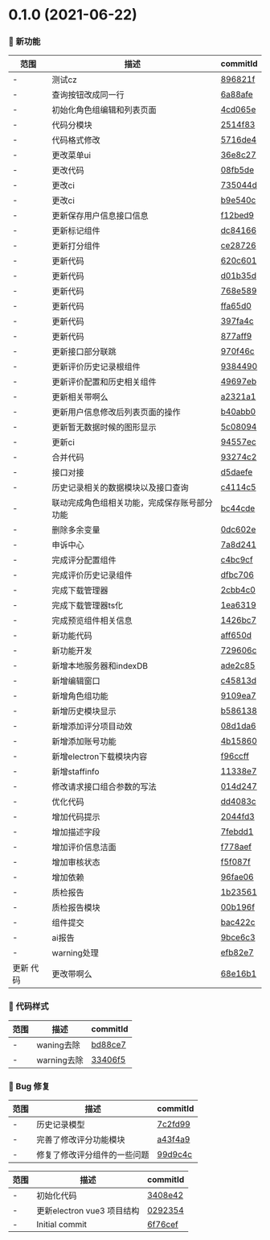 # 0.1.0 (2021-06-22)

### 🌟 新功能
范围|描述|commitId
--|--|--
 - | 测试cz | [896821f](https://code.hzmantu.com/mantu-tech/web-frontend/spot-check-center/commits/896821f)
 - | 查询按钮改成同一行 | [6a88afe](https://code.hzmantu.com/mantu-tech/web-frontend/spot-check-center/commits/6a88afe)
 - | 初始化角色组编辑和列表页面 | [4cd065e](https://code.hzmantu.com/mantu-tech/web-frontend/spot-check-center/commits/4cd065e)
 - | 代码分模块 | [2514f83](https://code.hzmantu.com/mantu-tech/web-frontend/spot-check-center/commits/2514f83)
 - | 代码格式修改 | [5716de4](https://code.hzmantu.com/mantu-tech/web-frontend/spot-check-center/commits/5716de4)
 - | 更改菜单ui | [36e8c27](https://code.hzmantu.com/mantu-tech/web-frontend/spot-check-center/commits/36e8c27)
 - | 更改代码 | [08fb5de](https://code.hzmantu.com/mantu-tech/web-frontend/spot-check-center/commits/08fb5de)
 - | 更改ci | [735044d](https://code.hzmantu.com/mantu-tech/web-frontend/spot-check-center/commits/735044d)
 - | 更改ci | [b9e540c](https://code.hzmantu.com/mantu-tech/web-frontend/spot-check-center/commits/b9e540c)
 - | 更新保存用户信息接口信息 | [f12bed9](https://code.hzmantu.com/mantu-tech/web-frontend/spot-check-center/commits/f12bed9)
 - | 更新标记组件 | [dc84166](https://code.hzmantu.com/mantu-tech/web-frontend/spot-check-center/commits/dc84166)
 - | 更新打分组件 | [ce28726](https://code.hzmantu.com/mantu-tech/web-frontend/spot-check-center/commits/ce28726)
 - | 更新代码 | [620c601](https://code.hzmantu.com/mantu-tech/web-frontend/spot-check-center/commits/620c601)
 - | 更新代码 | [d01b35d](https://code.hzmantu.com/mantu-tech/web-frontend/spot-check-center/commits/d01b35d)
 - | 更新代码 | [768e589](https://code.hzmantu.com/mantu-tech/web-frontend/spot-check-center/commits/768e589)
 - | 更新代码 | [ffa65d0](https://code.hzmantu.com/mantu-tech/web-frontend/spot-check-center/commits/ffa65d0)
 - | 更新代码 | [397fa4c](https://code.hzmantu.com/mantu-tech/web-frontend/spot-check-center/commits/397fa4c)
 - | 更新代码 | [877aff9](https://code.hzmantu.com/mantu-tech/web-frontend/spot-check-center/commits/877aff9)
 - | 更新接口部分联跳 | [970f46c](https://code.hzmantu.com/mantu-tech/web-frontend/spot-check-center/commits/970f46c)
 - | 更新评价历史记录根组件 | [9384490](https://code.hzmantu.com/mantu-tech/web-frontend/spot-check-center/commits/9384490)
 - | 更新评价配置和历史相关组件 | [49697eb](https://code.hzmantu.com/mantu-tech/web-frontend/spot-check-center/commits/49697eb)
 - | 更新相关带啊么 | [a2321a1](https://code.hzmantu.com/mantu-tech/web-frontend/spot-check-center/commits/a2321a1)
 - | 更新用户信息修改后列表页面的操作 | [b40abb0](https://code.hzmantu.com/mantu-tech/web-frontend/spot-check-center/commits/b40abb0)
 - | 更新暂无数据时候的图形显示 | [5c08094](https://code.hzmantu.com/mantu-tech/web-frontend/spot-check-center/commits/5c08094)
 - | 更新ci | [94557ec](https://code.hzmantu.com/mantu-tech/web-frontend/spot-check-center/commits/94557ec)
 - | 合并代码 | [93274c2](https://code.hzmantu.com/mantu-tech/web-frontend/spot-check-center/commits/93274c2)
 - | 接口对接 | [d5daefe](https://code.hzmantu.com/mantu-tech/web-frontend/spot-check-center/commits/d5daefe)
 - | 历史记录相关的数据模块以及接口查询 | [c4114c5](https://code.hzmantu.com/mantu-tech/web-frontend/spot-check-center/commits/c4114c5)
 - | 联动完成角色组相关功能，完成保存账号部分功能 | [bc44cde](https://code.hzmantu.com/mantu-tech/web-frontend/spot-check-center/commits/bc44cde)
 - | 删除多余变量 | [0dc602e](https://code.hzmantu.com/mantu-tech/web-frontend/spot-check-center/commits/0dc602e)
 - | 申诉中心 | [7a8d241](https://code.hzmantu.com/mantu-tech/web-frontend/spot-check-center/commits/7a8d241)
 - | 完成评分配置组件 | [c4bc9cf](https://code.hzmantu.com/mantu-tech/web-frontend/spot-check-center/commits/c4bc9cf)
 - | 完成评价历史记录组件 | [dfbc706](https://code.hzmantu.com/mantu-tech/web-frontend/spot-check-center/commits/dfbc706)
 - | 完成下载管理器 | [2cbb4c0](https://code.hzmantu.com/mantu-tech/web-frontend/spot-check-center/commits/2cbb4c0)
 - | 完成下载管理器ts化 | [1ea6319](https://code.hzmantu.com/mantu-tech/web-frontend/spot-check-center/commits/1ea6319)
 - | 完成预览组件相关信息 | [1426bc7](https://code.hzmantu.com/mantu-tech/web-frontend/spot-check-center/commits/1426bc7)
 - | 新功能代码 | [aff650d](https://code.hzmantu.com/mantu-tech/web-frontend/spot-check-center/commits/aff650d)
 - | 新功能开发 | [729606c](https://code.hzmantu.com/mantu-tech/web-frontend/spot-check-center/commits/729606c)
 - | 新增本地服务器和indexDB | [ade2c85](https://code.hzmantu.com/mantu-tech/web-frontend/spot-check-center/commits/ade2c85)
 - | 新增编辑窗口 | [c45813d](https://code.hzmantu.com/mantu-tech/web-frontend/spot-check-center/commits/c45813d)
 - | 新增角色组功能 | [9109ea7](https://code.hzmantu.com/mantu-tech/web-frontend/spot-check-center/commits/9109ea7)
 - | 新增历史模块显示 | [b586138](https://code.hzmantu.com/mantu-tech/web-frontend/spot-check-center/commits/b586138)
 - | 新增添加评分项目动效 | [08d1da6](https://code.hzmantu.com/mantu-tech/web-frontend/spot-check-center/commits/08d1da6)
 - | 新增添加账号功能 | [4b15860](https://code.hzmantu.com/mantu-tech/web-frontend/spot-check-center/commits/4b15860)
 - | 新增electron下载模块内容 | [f96ccff](https://code.hzmantu.com/mantu-tech/web-frontend/spot-check-center/commits/f96ccff)
 - | 新增staffinfo | [11338e7](https://code.hzmantu.com/mantu-tech/web-frontend/spot-check-center/commits/11338e7)
 - | 修改请求接口组合参数的写法 | [014d247](https://code.hzmantu.com/mantu-tech/web-frontend/spot-check-center/commits/014d247)
 - | 优化代码 | [dd4083c](https://code.hzmantu.com/mantu-tech/web-frontend/spot-check-center/commits/dd4083c)
 - | 增加代码提示 | [2044fd3](https://code.hzmantu.com/mantu-tech/web-frontend/spot-check-center/commits/2044fd3)
 - | 增加描述字段 | [7febdd1](https://code.hzmantu.com/mantu-tech/web-frontend/spot-check-center/commits/7febdd1)
 - | 增加评价信息洁面 | [f778aef](https://code.hzmantu.com/mantu-tech/web-frontend/spot-check-center/commits/f778aef)
 - | 增加审核状态 | [f5f087f](https://code.hzmantu.com/mantu-tech/web-frontend/spot-check-center/commits/f5f087f)
 - | 增加依赖 | [96fae06](https://code.hzmantu.com/mantu-tech/web-frontend/spot-check-center/commits/96fae06)
 - | 质检报告 | [1b23561](https://code.hzmantu.com/mantu-tech/web-frontend/spot-check-center/commits/1b23561)
 - | 质检报告模块 | [00b196f](https://code.hzmantu.com/mantu-tech/web-frontend/spot-check-center/commits/00b196f)
 - | 组件提交 | [bac422c](https://code.hzmantu.com/mantu-tech/web-frontend/spot-check-center/commits/bac422c)
 - | ai报告 | [9bce6c3](https://code.hzmantu.com/mantu-tech/web-frontend/spot-check-center/commits/9bce6c3)
 - | warning处理 | [efb82e7](https://code.hzmantu.com/mantu-tech/web-frontend/spot-check-center/commits/efb82e7)
 更新 代码 | 更改带啊么 | [68e16b1](https://code.hzmantu.com/mantu-tech/web-frontend/spot-check-center/commits/68e16b1)


### 🎨 代码样式
范围|描述|commitId
--|--|--
 - | waning去除 | [bd88ce7](https://code.hzmantu.com/mantu-tech/web-frontend/spot-check-center/commits/bd88ce7)
 - | warning去除 | [33406f5](https://code.hzmantu.com/mantu-tech/web-frontend/spot-check-center/commits/33406f5)


### 🐛 Bug 修复
范围|描述|commitId
--|--|--
 - | 历史记录模型 | [7c2fd99](https://code.hzmantu.com/mantu-tech/web-frontend/spot-check-center/commits/7c2fd99)
 - | 完善了修改评分功能模块 | [a43f4a9](https://code.hzmantu.com/mantu-tech/web-frontend/spot-check-center/commits/a43f4a9)
 - | 修复了修改评分组件的一些问题 | [99d9c4c](https://code.hzmantu.com/mantu-tech/web-frontend/spot-check-center/commits/99d9c4c)


范围|描述|commitId
--|--|--
 - | 初始化代码 | [3408e42](https://code.hzmantu.com/mantu-tech/web-frontend/spot-check-center/commits/3408e42)
 - | 更新electron vue3 项目结构 | [0292354](https://code.hzmantu.com/mantu-tech/web-frontend/spot-check-center/commits/0292354)
 - | Initial commit | [6f76cef](https://code.hzmantu.com/mantu-tech/web-frontend/spot-check-center/commits/6f76cef)

